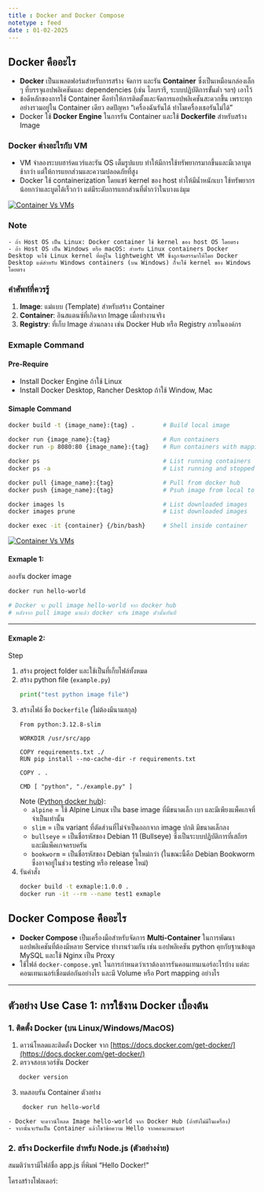```yaml
---
title : Docker and Docker Compose
notetype : feed
date : 01-02-2025
---
```



## Docker คืออะไร
- **Docker** เป็นแพลตฟอร์มสำหรับการสร้าง จัดการ และรัน **Container** ซึ่งเป็นเหมือนกล่องเล็ก ๆ ที่บรรจุแอปพลิเคชันและ dependencies (เช่น ไลบรารี, ระบบปฏิบัติการขั้นต่ำ ฯลฯ) เอาไว้
- ข้อดีหลักของการใช้ Container คือทำให้การติดตั้งและจัดการแอปพลิเคชันสะดวกขึ้น เพราะทุกอย่างรวมอยู่ใน Container เดียว ลดปัญหา “เครื่องฉันรันได้ ทำไมเครื่องเธอรันไม่ได้”
- Docker ใช้ **Docker Engine** ในการรัน Container และใช้ **Dockerfile** สำหรับสร้าง Image

### Docker ต่างอะไรกับ VM
- VM จำลองระบบฮาร์ดแวร์และรัน OS เต็มรูปแบบ ทำให้มีการใช้ทรัพยากรมากขึ้นและมีเวลาบูตช้ากว่า แต่ให้การแยกส่วนและความปลอดภัยที่สูง
- Docker ใช้ containerization โดยแชร์ kernel ของ host ทำให้มีน้ำหนักเบา ใช้ทรัพยากรน้อยกว่าและบูตได้เร็วกว่า แต่มีระดับการแยกส่วนที่ต่ำกว่าในบางแง่มุม

[![Container Vs VMs](/assets/img/Other/Docker/vm-docker5.avif)](https://dockerlabs.collabnix.com/beginners/difference-docker-vm.html)

### Note
```
- ถ้า Host OS เป็น Linux: Docker container ใช้ kernel ของ host OS โดยตรง
- ถ้า Host OS เป็น Windows หรือ macOS: สำหรับ Linux containers Docker Desktop จะใช้ Linux kernel ที่อยู่ใน lightweight VM ซึ่งถูกจัดสรรมาให้โดย Docker Desktop แต่สำหรับ Windows containers (บน Windows) ก็จะใช้ kernel ของ Windows โดยตรง
```

### คำศัพท์ที่ควรรู้
1. **Image**: แม่แบบ (Template) สำหรับสร้าง Container
2. **Container**: อินสแตนซ์ที่เกิดจาก Image เมื่อทำงานจริง
3. **Registry**: ที่เก็บ Image ส่วนกลาง เช่น Docker Hub หรือ Registry ภายในองค์กร


### Exmaple Command
#### Pre-Require
- Install Docker Engine ถ้าใช้ Linux
- Install Docker Desktop, Rancher Desktop ถ้าใช้ Window, Mac

#### Simaple Command
```bash
docker build -t {image_name}:{tag} .        # Build local image

docker run {image_name}:{tag}               # Run containers
docker run -p 8080:80 {image_name}:{tag}    # Run containers with mapping port to our host

docker ps                                   # List running containers
docker ps -a                                # List running and stopped containers

docker pull {image_name}:{tag}              # Pull from docker hub
docker push {image_name}:{tag}              # Psuh image from local to repository

docker images ls                            # List downloaded images
docker images prune                         # List downloaded images

docker exec -it {container} {/bin/bash}     # Shell inside container
```

[![Container Vs VMs](/assets/img/Other/Docker/dockercheatsheet8.avif)](https://dockerlabs.collabnix.com/docker/cheatsheet/)


#### Exmaple 1:
ลองรัน docker image
```bash
docker run hello-world

# Docker จะ pull image hello-world จาก docker hub
# หลังจาก pull image มาแล้ว docker จะรัน image ตัวนั้นทันที
```
---

#### Exmaple 2:
Step
1. สร้าง project folder และใช้เป็นที่เก็บไฟล์ทั้งหมด
2. สร้าง python file (`example.py`)
    ```python
    print("test python image file")
    ```
3. สร้างไฟล์ ชื่อ `Dockerfile` (ไม่ต้องมีนามสกุล)
    ```
    From python:3.12.8-slim

    WORKDIR /usr/src/app

    COPY requirements.txt ./
    RUN pip install --no-cache-dir -r requirements.txt

    COPY . .

    CMD [ "python", "./example.py" ]
    ```
    Note ([Python docker hub](https://hub.docker.com/_/python/tags)): 
    - `alpine` = ใช้ Alpine Linux เป็น base image ที่มีขนาดเล็ก เบา และมีเพียงแพ็คเกจที่จำเป็นเท่านั้น
    - `slim` = เป็น variant ที่ตัดส่วนที่ไม่จำเป็นออกจาก image ปกติ มีขนาดเล็กลง
    - `bullseye` = เป็นชื่อรหัสของ Debian 11 (Bullseye) ซึ่งเป็นระบบปฏิบัติการที่เสถียรและมีแพ็คเกจครบครัน
    - `bookworm` =  เป็นชื่อรหัสของ Debian รุ่นใหม่กว่า (ในขณะนี้คือ Debian Bookworm ซึ่งอาจอยู่ในช่วง testing หรือ release ใหม่)
4. รันคำสั่ง
    ```bash
    docker build -t exmaple:1.0.0 .
    docker run -it --rm --name test1 exmaple
    ```

## Docker Compose คืออะไร
- **Docker Compose** เป็นเครื่องมือสำหรับจัดการ **Multi-Container** ในการพัฒนาแอปพลิเคชันที่ต้องมีหลาย Service ทำงานร่วมกัน เช่น แอปพลิเคชัน python คุยกับฐานข้อมูล MySQL และใช้ Nginx เป็น Proxy
- ใช้ไฟล์ `docker-compose.yml` ในการกำหนดว่าเราต้องการรันคอนเทนเนอร์อะไรบ้าง แต่ละคอนเทนเนอร์เชื่อมต่อกันอย่างไร และมี Volume หรือ Port mapping อย่างไร

---

## ตัวอย่าง Use Case 1: การใช้งาน Docker เบื้องต้น

### 1. ติดตั้ง Docker (บน Linux/Windows/MacOS)
1. ดาวน์โหลดและติดตั้ง Docker จาก [https://docs.docker.com/get-docker/](https://docs.docker.com/get-docker/)  
2. ตรวจสอบเวอร์ชัน Docker

```bash
   docker version
```
3. ทดสอบรัน Container ตัวอย่าง
```bash
    docker run hello-world
```
    - Docker จะดาวน์โหลด Image hello-world จาก Docker Hub (ถ้ายังไม่มีในเครื่อง)
    - จากนั้นจะรันเป็น Container แล้วโชว์ข้อความ Hello จากคอนเทนเนอร์

### 2. สร้าง Dockerfile สำหรับ Node.js (ตัวอย่างง่าย)

สมมติว่าเรามีไฟล์ชื่อ app.js ที่พิมพ์ “Hello Docker!”

โครงสร้างโฟลเดอร์: